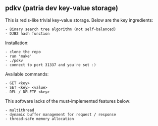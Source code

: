 ## pdkv (patria dev key-value storage)

This is redis-like trivial key-value storage. Below are the key ingredients:

```
- Binary search tree algorithm (not self-balanced)
- DJB2 hash function
```

Installation:

```
- clone the repo
- run 'make'
- ./pdkv
- connect to port 31337 and you're set :)
```

Available commands:

```
- GET <key>
- SET <key> <value>
- DEL / DELETE <key>
```

This software lacks of the must-implemented features below:

```
- multithread
- dynamic buffer management for request / response
- thread-safe memory allocation
```

